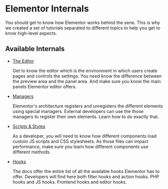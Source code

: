 # Elementor Internals

You should get to know how Elementor works behind the sene. This is why we created a set of tutorials separated to different topics to help you get to know high-level aspects.

## Available Internals

* [The Editor](/editor/)

  Get to know the editor which is the environment in which users create pages and controls the settings. You need know the difference between the preview area and the panel area. And make sure you know the main panels Elementor editor offers.

* [Managers](/managers/)

  Elementor's architecture registers and unregisters the different elements using special managers. External developers can use the those managers to register their own elements. Learn how to do exactly that.

* [Scripts & Styles](/scripts-styles/)

  As a developer, you will need to know how different components load custom JS scripts and CSS stylesheets. As those files can impact performance, make sure you learn how different components use different methods.

* [Hooks](/hooks/)

  The docs offer the entire list of all the available hooks Elementor has to offer. Developers will find here both filter hooks and action hooks. PHP hooks and JS hooks. Frontend hooks and editor hooks.
